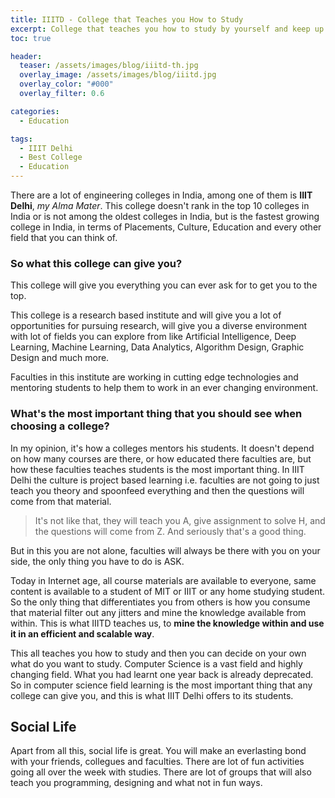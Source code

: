 ```yaml
---
title: IIITD - College that Teaches you How to Study
excerpt: College that teaches you how to study by yourself and keep up to date in an ever-changing Technological field.
toc: true

header:
  teaser: /assets/images/blog/iiitd-th.jpg
  overlay_image: /assets/images/blog/iiitd.jpg
  overlay_color: "#000"
  overlay_filter: 0.6

categories:
  - Education

tags:
  - IIIT Delhi
  - Best College
  - Education
---
```


There are a lot of engineering colleges in India, among one of them is **IIIT Delhi**, *my Alma Mater*. This college doesn't rank in the top 10 colleges in India or is not among the oldest colleges in India, but is the fastest growing college in India, in terms of Placements, Culture, Education and every other field that you can think of.

### So what this college can give you?
This college will give you everything you can ever ask for to get you to the top.

This college is a research based institute and will give you a lot of opportunities for pursuing research, will give you a diverse environment with lot of fields you can explore from like Artificial Intelligence, Deep Learning, Machine Learning, Data Analytics, Algorithm Design, Graphic Design and much more.

Faculties in this institute are working in cutting edge technologies and mentoring students to help them to work in an ever changing environment.

### What's the most important thing that you should see when choosing a college?
In my opinion, it's how a colleges mentors his students. It doesn't depend on how many courses are there, or how educated there faculties are, but how these faculties teaches students is the most important thing. In IIIT Delhi the culture is project based learning i.e. faculties are not going to just teach you theory and spoonfeed everything and then the questions will come from that material.
>It's not like that, they will teach you A, give assignment to solve H, and the questions will come from Z. And seriously that's a good thing.

But in this you are not alone, faculties will always be there with you on your side, the only thing you have to do is ASK.

Today in Internet age, all course materials are available to everyone, same content is available to a student of MIT or IIIT or any home studying student. So the only thing that differentiates you from others is how you consume that material filter out any jitters and mine the knowledge available from within. This is what IIITD teaches us, to **mine the knowledge within and use it in an efficient and scalable way**.

This all teaches you how to study and then you can decide on your own what do you want to study. Computer Science is a vast field and highly changing field. What you had learnt one year back is already deprecated. So in computer science field learning is the most important thing that any college can give you, and this is what IIIT Delhi offers to its students.

## Social Life
Apart from all this, social life is great. You will make an everlasting bond with your friends, collegues and faculties. There are lot of fun activities going all over the week with studies. There are lot of groups that will also teach you programming, designing and what not in fun ways.
